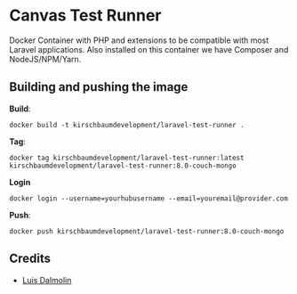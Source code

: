# Canvas Test Runner

Docker Container with PHP and extensions to be compatible with most Laravel applications. Also installed on this container we have Composer and NodeJS/NPM/Yarn.

## Building and pushing the image

**Build**:

```
docker build -t kirschbaumdevelopment/laravel-test-runner .
```

**Tag**:

```
docker tag kirschbaumdevelopment/laravel-test-runner:latest kirschbaumdevelopment/laravel-test-runner:8.0-couch-mongo
```

**Login**
```
docker login --username=yourhubusername --email=youremail@provider.com
```


**Push**:

```
docker push kirschbaumdevelopment/laravel-test-runner:8.0-couch-mongo
```

## Credits

- [Luis Dalmolin](https://github.com/luisdalmolin)
